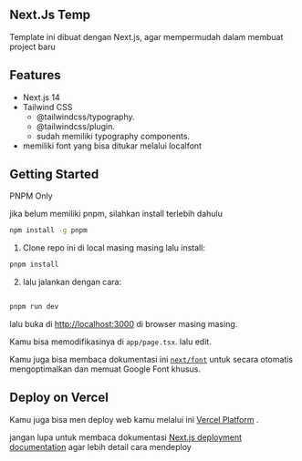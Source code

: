 ## Next.Js Temp

Template ini dibuat dengan Next.js, agar mempermudah dalam membuat project baru

## Features

- Next.js 14
- Tailwind CSS
  - @tailwindcss/typography.
  - @tailwindcss/plugin.
  - sudah memiliki typography components.
- memiliki font yang bisa ditukar melalui localfont

## Getting Started

PNPM Only

jika belum memiliki pnpm, silahkan install terlebih dahulu

```bash
npm install -g pnpm

```

1. Clone repo ini di local masing masing lalu install:

```bash
pnpm install

```

2. lalu jalankan dengan cara:

```bash

pnpm run dev

```

lalu buka di [http://localhost:3000](http://localhost:3000) di browser masing masing.

Kamu bisa memodifikasinya di `app/page.tsx`. lalu edit.

Kamu juga bisa membaca dokumentasi ini [`next/font`](https://nextjs.org/docs/basic-features/font-optimization) untuk secara otomatis mengoptimalkan dan memuat Google Font khusus.

## Deploy on Vercel

Kamu juga bisa men deploy web kamu melalui ini [Vercel Platform](https://vercel.com/new?utm_medium=default-template&filter=next.js&utm_source=create-next-app&utm_campaign=create-next-app-readme) .

jangan lupa untuk membaca dokumentasi [Next.js deployment documentation](https://nextjs.org/docs/deployment) agar lebih detail cara mendeploy
